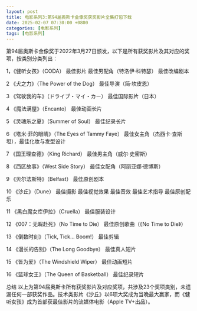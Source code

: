 ```yaml
---
layout: post
title: 电影系列3:第94届奥斯卡金像奖获奖影片全集打包下载
date: 2025-02-07 07:30:00 +0800
categories: [电影系列]
tags: [电影系列]
---
```

第94届奥斯卡金像奖于2022年3月27日颁发，以下是所有获奖影片及其对应的奖项，按类别分类列出：

1，《健听女孩》（CODA）
最佳影片
最佳男配角（特洛伊·科特瑟）
最佳改编剧本

2
《犬之力》（The Power of the Dog）
最佳导演（简·坎皮恩）

3
《驾驶我的车》（ドライブ・マイ・カー）
最佳国际影片（日本）

4
《魔法满屋》（Encanto）
最佳动画长片

5
《灵魂乐之夏》（Summer of Soul）
最佳纪录长片


6
《塔米·菲的眼睛》（The Eyes of Tammy Faye）
最佳女主角（杰西卡·查斯坦），最佳化妆与发型设计

7
《国王理查德》（King Richard）
最佳男主角（威尔·史密斯）

8
《西区故事》（West Side Story）
最佳女配角（阿丽亚娜·德博斯）

9
《贝尔法斯特》（Belfast）
最佳原创剧本

10
《沙丘》（Dune）
最佳摄影
最佳视觉效果
最佳音效
最佳艺术指导
最佳原创配乐

11
《黑白魔女库伊拉》（Cruella）
最佳服装设计

12
《007：无暇赴死》（No Time to Die）
最佳原创歌曲（《No Time to Die》）



13
《倒数时刻》（Tick, Tick… Boom!）
最佳剪辑

14
《漫长的告别》（The Long Goodbye）
最佳真人短片

15
《皆为爱》（The Windshield Wiper）
最佳动画短片

16
《篮球女王》（The Queen of Basketball）
最佳纪录短片


总结
以上为第94届奥斯卡所有获奖影片及对应奖项，共涉及23个奖项类别，未遗漏任何一部获奖作品。技术类影片《沙丘》以6项大奖成为当晚最大赢家，而《健听女孩》成为首部获最佳影片的流媒体电影（Apple TV+出品）。